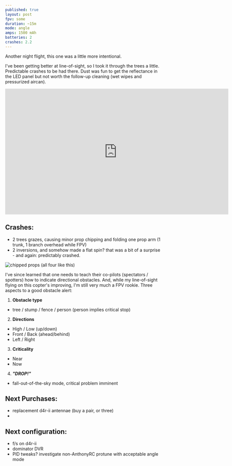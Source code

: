 ```yaml
---
published: true
layout: post
fpv: some
duration: ~15m
mode: angle
amps: 1500 mAh
batteries: 2
crashes: 2.2
---
```



Another night flight, this one was a little more intentional.

I've been getting better at line-of-sight, so I took it through the trees a little. Predictable crashes to be had there. Dust was fun to get the reflectance in the LED panel but not worth the follow-up cleaning (wet wipes and pressurized aircan).

<iframe width="720" height="405" src="https://www.youtube.com/embed/D8crsF1mvYo" frameborder="0" allowfullscreen></iframe>

<script src="https://embed.github.com/view/geojson/sgregson/tangent-rc/gh-pages/tangent-rc/maps/2015-7-22-flight.geojson?width=720&height=300"></script>

## Crashes:

- 2 trees grazes, causing minor prop chipping and folding one prop arm (1 trunk, 1 branch overhead while FPV)
- 2 inversions, and somehow made a flat spin? that was a bit of a surprise - and again: predictably crashed.

![chipped props (all four like this)](https://lh3.googleusercontent.com/OCi234nXAqwmrsidJbXoAoovBJmROm2u2kNcJEs6OyQ=w711-h400-no)

I've since learned that one needs to teach their co-pilots (spectators / spotters) how to indicate directional obstacles. And, while my line-of-sight flying on this copter's improving, I'm still very much a FPV rookie. Three aspects to a good obstacle alert:

1. **Obstacle type**
  - tree / stump / fence / person (person implies critical stop)
2. **Directions**
  - High / Low (up/down)
  - Front / Back (ahead/behind)
  - Left / Right
3. **Criticality**
  - Near
  - Now
4. ***"DROP!"***
  - fall-out-of-the-sky mode, critical problem imminent
  
## Next Purchases:

- replacement d4r-ii antennae (buy a pair, or three)
- 

## Next configuration:

- f/s on d4r-ii
- dominator DVR
- PID tweaks? investigate non-AnthonyRC protune with acceptable angle mode
